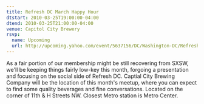 ```yaml
---
title: Refresh DC March Happy Hour
dtstart: 2010-03-25T19:00:00-04:00
dtend: 2010-03-25T21:00:00-04:00
venue: Capitol City Brewery
rsvp:
  name: Upcoming
  url: http://upcoming.yahoo.com/event/5637156/DC/Washington-DC/Refresh-DC-March-Happy-Hour/Capitol-City-Brewery/
---
```


As a fair portion of our membership might be still recovering from SXSW, we'll be keeping things fairly low-key this month, forgoing a presentation and focusing on the social side of Refresh DC. Captial City Brewing Company will be the location of this month's meetup, where you can expect to find some quality beverages and fine conversations. Located on the corner of 11th & H Streets NW. Closest Metro station is Metro Center.